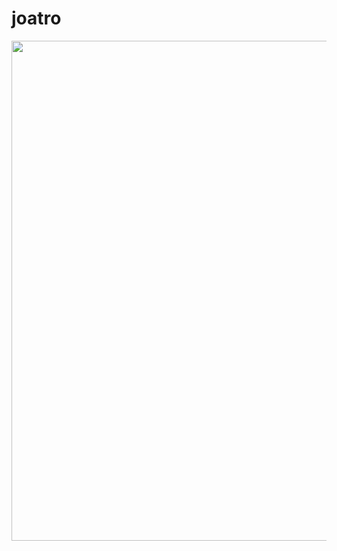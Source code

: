 # joatro
<p><img width="800" heigth="1000" src="https://github.com/joatro/joatro/edit/main/White%20and%20Blue%20Multicolored%20Earth%20Day%20Zoom%20Virtual%20Background%20(1).png"></p>



